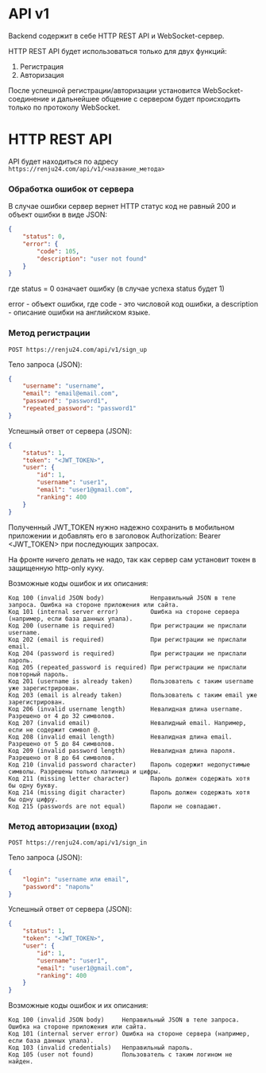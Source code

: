 # API v1
Backend содержит в себе HTTP REST API и WebSocket-сервер.

HTTP REST API будет использоваться только для двух функций:
1. Регистрация
2. Авторизация

После успешной регистрации/авторизации установится WebSocket-соединение и дальнейшее общение с сервером будет происходить только по протоколу WebSocket.

# HTTP REST API
API будет находиться по адресу
```https://renju24.com/api/v1/<название_метода>```
### Обработка ошибок от сервера
В случае ошибки сервер вернет HTTP статус код не равный 200 и объект ошибки в виде JSON:
```json
{
	"status": 0,
	"error": {
		"code": 105,
		"description": "user not found"
	}
}
```
где
status = 0 означает ошибку (в случае успеха status будет 1)

error - объект ошибки, где code - это числовой код ошибки, а description - описание ошибки на английском языке.

### Метод регистрации

```POST https://renju24.com/api/v1/sign_up```

Тело запроса (JSON):
```json
{
	"username": "username",
	"email": "email@email.com",
	"password": "password1",
	"repeated_password": "password1"
}
```
Успешный ответ от сервера (JSON):
```json
{
	"status": 1,
	"token": "<JWT_TOKEN>",
	"user": {
		"id": 1,
		"username": "user1",
		"email": "user1@gmail.com",
		"ranking": 400
	}
}
```
Полученный JWT_TOKEN нужно надежно сохранить в мобильном приложении и добавлять его в заголовок Authorization: Bearer <JWT_TOKEN> при последующих запросах.

На фронте ничего делать не надо, так как сервер сам установит токен в защищенную http-only куку.

Возможные коды ошибок и их описания:
```
Код 100 (invalid JSON body)             Неправильный JSON в теле запроса. Ошибка на стороне приложения или сайта.
Код 101 (internal server error)         Ошибка на стороне сервера (например, если база данных упала).
Код 200 (username is required)          При регистрации не прислали username.
Код 202 (email is required)             При регистрации не прислали email.
Код 204 (password is required)          При регистрации не прислали пароль.
Код 205 (repeated_password is required) При регистрации не прислали повторный пароль.
Код 201 (username is already taken)     Пользователь с таким username уже зарегистрирован.
Код 203 (email is already taken)        Пользователь с таким email уже зарегистрирован.
Код 206 (invalid username length)       Невалидная длина username. Разрешено от 4 до 32 символов.
Код 207 (invalid email)                 Невалидный email. Например, если не содержит символ @.
Код 208 (invalid email length)          Невалидная длина email. Разрешено от 5 до 84 символов.
Код 209 (invalid password length)       Невалидная длина пароля. Разрешено от 8 до 64 символов.
Код 210 (invalid password character)    Пароль содержит недопустимые символы. Разрешены только латиница и цифры.
Код 211 (missing letter character)      Пароль должен содержать хотя бы одну букву.
Код 214 (missing digit character)       Пароль должен содержать хотя бы одну цифру.
Код 215 (passwords are not equal)       Пароли не совпадают.
```
### Метод авторизации (вход)

```POST https://renju24.com/api/v1/sign_in```

Тело запроса (JSON):
```json
{
	"login": "username или email",
	"password": "пароль"
}
```
Успешный ответ от сервера (JSON):
```json
{
	"status": 1,
	"token": "<JWT_TOKEN>",
	"user": {
		"id": 1,
		"username": "user1",
		"email": "user1@gmail.com",
		"ranking": 400
	}
}
```

Возможные коды ошибок и их описания:
```
Код 100 (invalid JSON body)     Неправильный JSON в теле запроса. Ошибка на стороне приложения или сайта.
Код 101 (internal server error) Ошибка на стороне сервера (например, если база данных упала).
Код 103 (invalid credentials)   Неправильный пароль.
Код 105 (user not found)        Пользователь с таким логином не найден.
```
